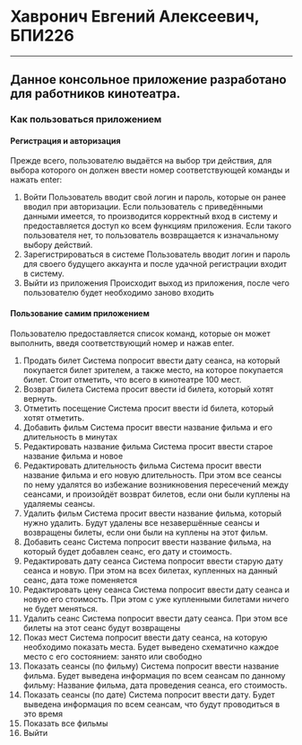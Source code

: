 # Хавронич Евгений Алексеевич, БПИ226
---
## Данное консольное приложение разработано для работников кинотеатра.
### Как пользоваться приложением
#### Регистрация и авторизация
Прежде всего, пользователю выдаётся на выбор три действия, для выбора которого он должен ввести номер соответствующей команды и нажать enter:
1. Войти
Пользователь вводит свой логин и пароль, которые он ранее вводил при авторизации. Если пользователь с приведёнными данными имеется, то производится корректный вход в систему и предоставляется доступ ко всем функциям приложения. Если такого пользователя нет, то пользователь возвращается к изначальному выбору действий.
2. Зарегистрироваться в системе
Пользователь вводит логин и пароль для своего будущего аккаунта и после удачной регистрации входит в систему.
0. Выйти из приложения
Происходит выход из приложения, после чего пользователю будет необходимо заново входить

#### Пользование самим приложением
Пользователю предоставляется список команд, которые он может выполнить, введя соответствующий номер и нажав enter.
1) Продать билет 
Система попросит ввести дату сеанса, на который покупается билет зрителем, а также место, на которое покупается билет. Стоит отметить, что всего в кинотеатре 100 мест.
2) Возврат билета 
Система просит ввести id билета, который хотят вернуть.
3) Отметить посещение
Система просит ввести id билета, который хотят отметить.
4) Добавить фильм
Система просит ввести название фильма и его длительность в минутах
6) Редактировать название фильма
Система просит ввести старое название фильма и новое
8) Редактировать длительность фильма
Система просит ввести название фильма и его новую длительность. При этом все сеансы по нему удалятся во избежание возникновения пересечений между сеансами, и произойдёт возврат билетов, если они были куплены на удаляемы сеансы. 
10) Удалить фильм 
Система просит ввести название фильма, который нужно удалить. Будут удалены все незавершённые сеансы и возвращены билеты, если они были на куплены на этот фильм.
11) Добавить сеанс
Система попросит ввести название фильма, на который будет добавлен сеанс, его дату и стоимость. 
12) Редактировать дату сеанса
Система попросит ввести старую дату сеанса и новую. При этом на всех билетах, купленных на данный сеанс, дата тоже поменяется 
14) Редактировать цену сеанса
Система попросит ввести дату сеанса и новую его стоимость. При этом с уже купленными билетами ничего не будет меняться. 
16) Удалить сеанс
Система попросит ввести дату сеанса. При этом все билеты на этот сеанс будут возвращены
18) Показ мест
Система попросит ввести дату сеанса, на которую необходимо показать места. Будет выведено схематично каждое место с его состоянием: занято или свободно 
19) Показать сеансы (по фильму)
Система попросит ввести название фильма. Будет выведена информация по всем сеансам по данному фильму: Название фильма, дата проведения сеанса, его стоимость. 
20) Показать сеансы (по дате) 
Система попросит ввести дату. Будет выведена информация по всем сеансам, что будут проводиться в это время
21) Показать все фильмы 
0) Выйти 

